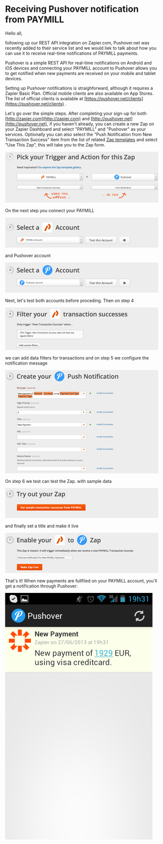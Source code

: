 # Receiving Pushover notification from PAYMILL

Hello all,

following up our REST API integration on Zapier.com, Pushover.net was recently added to their service list and we would liek to talk about how you can use it to receive real-time notifications of PAYMILL payments.

Pushover is a simple REST API for real-time notifications on Android and iOS devices and connecting your PAYMILL account to Pushover allows you to get notified when new payments are received on your mobile and tablet devices.

Setting up Pushover notifications is straighforward, although it requires a Zapier Basic Plan. Official mobile clients are also available on App Stores. The list of official clients is available at [https://pushover.net/clients](https://pushover.net/clients) .

Let's go over the simple steps. After completing your sign-up for both [http://zapier.com](http://zapier.com) and [http://pushover.net](http://pushover.net), if you haven't already, you can create a new Zap on your Zapier Dashboard and select "PAYMILL" and "Pushover" as your services. Optionally you can also select the "Push Notification from New Transaction Success" item from the list of related [Zap templates](https://zapier.com/app/explore?services=paymill,pushover) and select "Use This Zap", this will take you to the Zap form.

![step 1 image](images/step1.jpg "step 1 image")

On the next step you connect your PAYMILL

![step 2 image](images/step2.jpg "step 2 image")

and Pushover account

![step 3 image](images/step3.jpg "step 3 image")

Next, let's test both accounts before proceding. Then on step 4 

![step 4 image](images/step4.jpg "step 4 image")

we can add data filters for transactions and on step 5 we configure the notification message

![step 5 image](images/step5.jpg "step 5 image")

On step 6 we test can test the Zap.  with sample data

![step 6 image](images/step6.jpg "step 6 image")

and finally set a title and make it live

![step 7 image](images/step7.jpg "step 7 image")

That's it! When new payments are fullfiled on your PAYMILL account, you'll get a notification through Pushover:

![android notification](images/android-notification.jpg "android notification")

